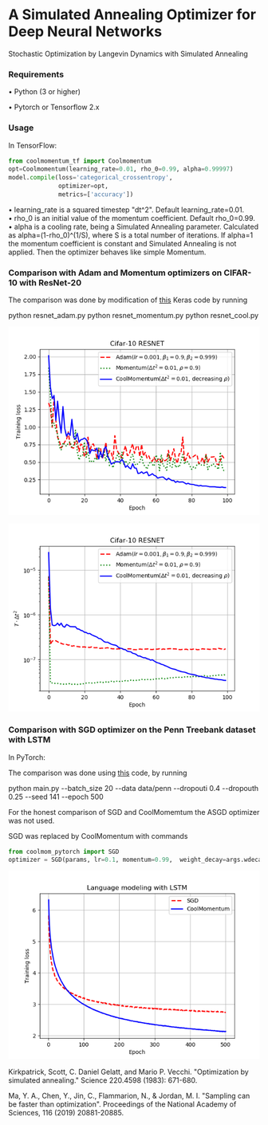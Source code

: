 # A Simulated Annealing Optimizer for Deep Neural Networks 



Stochastic Optimization by Langevin Dynamics with Simulated Annealing





### Requirements


• Python (3 or higher)


• Pytorch or Tensorflow 2.x 



### Usage



In TensorFlow:

```python
from coolmomentum_tf import Coolmomentum                           
opt=Coolmomentum(learning_rate=0.01, rho_0=0.99, alpha=0.99997)
model.compile(loss='categorical_crossentropy',
              optimizer=opt,
              metrics=['accuracy'])
```



• learning_rate is a squared timestep "dt^2". Default learning_rate=0.01.                   
• rho_0 is an initial value of the momentum coefficient. Default rho_0=0.99.                   
• alpha is a cooling rate, being a Simulated Annealing parameter. Calculated as alpha=(1-rho_0)^(1/S), 
  where S is a total number of iterations. If alpha=1 the momentum coefficient is constant 
  and Simulated Annealing is not applied. Then the optimizer behaves like simple Momentum.   





### Comparison with Adam and Momentum optimizers on CIFAR-10 with ResNet-20 


The comparison was done by modification of 
[this](https://github.com/keras-team/keras/blob/master/examples/cifar10_resnet.py) Keras code by running

python resnet_adam.py 
python resnet_momentum.py 
python resnet_cool.py 



![Training results](https://github.com/borbysh/coolmomentum/blob/master/Train_loss.png)


![Training results](https://github.com/borbysh/coolmomentum/blob/master/Temperature.png)



### Comparison with SGD optimizer on the Penn Treebank dataset with LSTM 


In PyTorch:



The comparison was done using 
[this](https://github.com/salesforce/awd-lstm-lm) code, by running



python main.py --batch_size 20 --data data/penn --dropouti 0.4 --dropouth 0.25 --seed 141 --epoch 500 



For the honest comparison of SGD and CoolMomemtum the ASGD optimizer was not used.


SGD was replaced by CoolMomentum with commands

```python
from coolmom_pytorch import SGD		
optimizer = SGD(params, lr=0.1, momentum=0.99,  weight_decay=args.wdecay, beta=0.9999998018)
```



![Training results](https://github.com/borbysh/coolmomentum/blob/master/Figure_LSTM.png)





Kirkpatrick, Scott, C. Daniel Gelatt, and Mario P. Vecchi. "Optimization by simulated annealing." Science 220.4598 (1983): 671-680.




Ma, Y. A., Chen, Y., Jin, C., Flammarion, N., & Jordan, M. I. "Sampling can be faster than optimization". Proceedings of the National Academy of Sciences, 116 (2019) 20881-20885.
